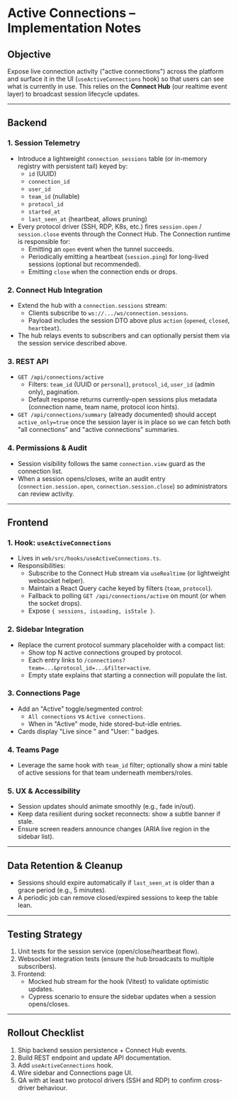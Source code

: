 # Active Connections – Implementation Notes

## Objective

Expose live connection activity ("active connections") across the platform and surface it in the UI (`useActiveConnections` hook) so that users can see what is currently in use. This relies on the **Connect Hub** (our realtime event layer) to broadcast session lifecycle updates.

---

## Backend

### 1. Session Telemetry

- Introduce a lightweight `connection_sessions` table (or in-memory registry with persistent tail) keyed by:
  - `id` (UUID)
  - `connection_id`
  - `user_id`
  - `team_id` (nullable)
  - `protocol_id`
  - `started_at`
  - `last_seen_at` (heartbeat, allows pruning)
- Every protocol driver (SSH, RDP, K8s, etc.) fires `session.open` / `session.close` events through the Connect Hub. The Connection runtime is responsible for:
  - Emitting an `open` event when the tunnel succeeds.
  - Periodically emitting a heartbeat (`session.ping`) for long-lived sessions (optional but recommended).
  - Emitting `close` when the connection ends or drops.

### 2. Connect Hub Integration

- Extend the hub with a `connection.sessions` stream:
  - Clients subscribe to `ws://.../ws/connection.sessions`.
  - Payload includes the session DTO above plus `action` (`opened`, `closed`, `heartbeat`).
- The hub relays events to subscribers and can optionally persist them via the session service described above.

### 3. REST API

- `GET /api/connections/active`
  - Filters: `team_id` (UUID or `personal`), `protocol_id`, `user_id` (admin only), pagination.
  - Default response returns currently-open sessions plus metadata (connection name, team name, protocol icon hints).
- `GET /api/connections/summary` (already documented) should accept `active_only=true` once the session layer is in place so we can fetch both "all connections" and "active connections" summaries.

### 4. Permissions & Audit

- Session visibility follows the same `connection.view` guard as the connection list.
- When a session opens/closes, write an audit entry (`connection.session.open`, `connection.session.close`) so administrators can review activity.

---

## Frontend

### 1. Hook: `useActiveConnections`

- Lives in `web/src/hooks/useActiveConnections.ts`.
- Responsibilities:
  - Subscribe to the Connect Hub stream via `useRealtime` (or lightweight websocket helper).
  - Maintain a React Query cache keyed by filters (`team`, `protocol`).
  - Fallback to polling `GET /api/connections/active` on mount (or when the socket drops).
  - Expose `{ sessions, isLoading, isStale }`.

### 2. Sidebar Integration

- Replace the current protocol summary placeholder with a compact list:
  - Show top N active connections grouped by protocol.
  - Each entry links to `/connections?team=...&protocol_id=...&filter=active`.
  - Empty state explains that starting a connection will populate the list.

### 3. Connections Page

- Add an "Active" toggle/segmented control:
  - `All connections` vs `Active connections`.
  - When in "Active" mode, hide stored-but-idle entries.
- Cards display "Live since <timestamp>" and "User: <username>" badges.

### 4. Teams Page

- Leverage the same hook with `team_id` filter; optionally show a mini table of active sessions for that team underneath members/roles.

### 5. UX & Accessibility

- Session updates should animate smoothly (e.g., fade in/out).
- Keep data resilient during socket reconnects: show a subtle banner if stale.
- Ensure screen readers announce changes (ARIA live region in the sidebar list).

---

## Data Retention & Cleanup

- Sessions should expire automatically if `last_seen_at` is older than a grace period (e.g., 5 minutes).
- A periodic job can remove closed/expired sessions to keep the table lean.

---

## Testing Strategy

1. Unit tests for the session service (open/close/heartbeat flow).
2. Websocket integration tests (ensure the hub broadcasts to multiple subscribers).
3. Frontend:
   - Mocked hub stream for the hook (Vitest) to validate optimistic updates.
   - Cypress scenario to ensure the sidebar updates when a session opens/closes.

---

## Rollout Checklist

1. Ship backend session persistence + Connect Hub events.
2. Build REST endpoint and update API documentation.
3. Add `useActiveConnections` hook.
4. Wire sidebar and Connections page UI.
5. QA with at least two protocol drivers (SSH and RDP) to confirm cross-driver behaviour.
